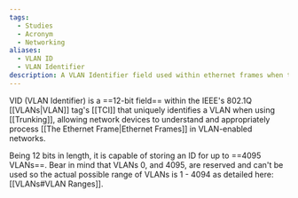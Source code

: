 ```yaml
---
tags:
  - Studies
  - Acronym
  - Networking
aliases:
  - VLAN ID
  - VLAN Identifier
description: A VLAN Identifier field used within ethernet frames when trunking.
---
```

VID (VLAN Identifier) is a ==12-bit field== within the IEEE's 802.1Q [[VLANs|VLAN]] tag's [[TCI]] that uniquely identifies a VLAN when using [[Trunking]], allowing network devices to understand and appropriately process [[The Ethernet Frame|Ethernet Frames]] in VLAN-enabled networks.

Being 12 bits in length, it is capable of storing an ID for up to ==4095 VLANs==. Bear in mind that VLANs 0, and 4095, are reserved and can't be used so the actual possible range of VLANs is 1 - 4094 as detailed here: [[VLANs#VLAN Ranges]].

